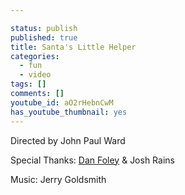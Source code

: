 ```yaml
---

status: publish
published: true
title: Santa's Little Helper
categories:
  - fun
  - video
tags: []
comments: []
youtube_id: aO2rHebnCwM
has_youtube_thumbnail: yes
---
```


Directed by John Paul Ward

Special Thanks: [Dan Foley](http://dan-foley.com) &amp; Josh Rains

Music: Jerry Goldsmith
